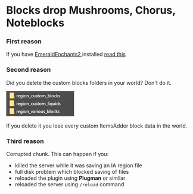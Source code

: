 # Blocks drop Mushrooms, Chorus, Noteblocks

### First reason

If you have [EmeraldEnchants2 ](https://github.com/TheBusyBiscuit/EmeraldEnchants2)installed [read this](https://github.com/LoneDev6/ItemsAdder/issues/123)

### Second reason

Did you delete the custom blocks folders in your world? Don't do it.

![](<../../.gitbook/assets/immagine (98).png>)

If you delete it you lose every custom ItemsAdder block data in the world.

### Third reason

Corrupted chunk. This can happen if you:

* killed the server while it was saving an IA region file
* full disk problem which blocked saving of files
* reloaded the plugin using **Plugman** or similar
* reloaded the server using `/reload` command
